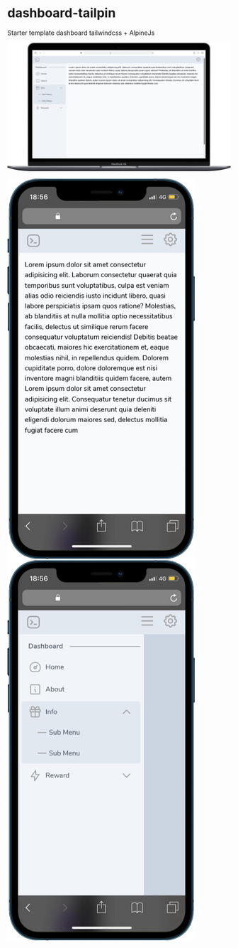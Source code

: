 # dashboard-tailpin
Starter template dashboard tailwindcss + AlpineJs

![Screenshot Desktop](https://github.com/hamransp/dashboard-tailpin/blob/main/menu-desktop.png)

![Screenshot Desktop](https://github.com/hamransp/dashboard-tailpin/blob/main/mobile.png)
![Screenshot Desktop](https://github.com/hamransp/dashboard-tailpin/blob/main/menu-mobile.png)
